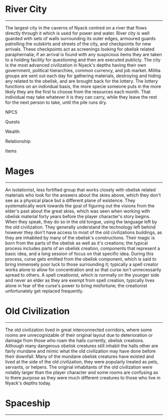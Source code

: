 # River City
---
The largest city in the caverns of Nyack centred on a river that flows directly through it which is used for power and water. River city is well guarded with sets of walls surrounding its outer edges, armoured guards patrolling the outskirts and streets of the city, and checkpoints for new arrivals. These checkpoints act as screenings looking for obelisk related paraphernalia; if an arrival is found with any suspicious items they are taken to a holding facility for questioning and then are executed publicly. The city is the most advanced civilization in Nyack's depths having their own government, political hierarchies, common currency, and job market. Militia groups are sent out each day for gathering materials, destroying and hiding any related to the obelisk, and are brought back for the lottery. The lottery functions on an individual basis, the more specie someone puts in the more likely they are the first to choose from the resources each month. That individual may take whatever it is they can carry, while they leave the rest for the next person to take, until the pile runs dry.

NPCS

Quests

Wealth

Relationship

Items

# Mages
---
An isolationist, less fortified group that works closely with obelisk related materials who look for the answers about the skies above, which they don't see as a physical place but a different plane of existence. They systematically work towards the goal of figuring out the visions from the elder's past about the great skies, which was seen when working with obelisk material forty years before the player character's story begins. When they speak, they do so in the old tongue, using the language left by the old civilization. They generally understand the technology left behind however they don't have access to most of the old civilizations buildings, as they are inhabited by many of the obelisk's constructions. Their magic is born from the parts of the obelisk as well as it's creations; the typical process includes parts of an obelisk creation, components that represent a basic idea, and a long session of focus on that specific idea. During this process, curse gets emitted from the obelisk component, which is said to bring immensely poor luck to those surrounding it; typically a spell creator works alone to allow for concentration and so that curse isn't unnecessarily spread to others. A spell creationist, which is normally on the younger side and never an elder as they are exempt from spell creation, typically lives alone in fear of the curse's power to bring misfortune; the creationist unfortunately get replaced frequently. 

# Old Civilization
---
The old civilization lived in great interconnected corridors, where some rooms are unrecognizable of their original layout due to deterioration or damage from those who roam the halls currently, obelisk creations. Although many dangerous obelisk creatures still inhabit the halls other are fairly mundane and mimic what the old civilization may have done before their downfall. Many of the mundane obelisk creatures have existed and lived at the side of the old civilization, they were popularly treated as pets, servants, or helpers. The original inhabitants of the old civilization were notably larger than the player character and some rooms are confusing as to there purpose as they were much different creatures to those who live in Nyack's depths today.
# Spaceship
---

